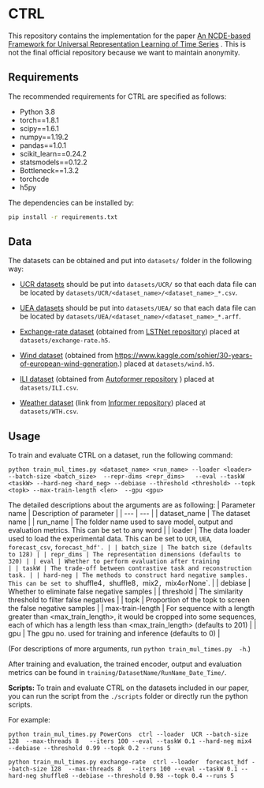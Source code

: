 # CTRL

This repository contains the implementation for the paper [An NCDE-based Framework for Universal Representation Learning of Time Series](https://openreview.net/forum?id=mDJ1XRwLU4B) . This is not the final official repository because we want to maintain anonymity.

## Requirements

The recommended requirements for CTRL are specified as follows:
* Python 3.8
* torch==1.8.1
* scipy==1.6.1
* numpy==1.19.2
* pandas==1.0.1
* scikit_learn==0.24.2
* statsmodels==0.12.2
* Bottleneck==1.3.2
* torchcde
* h5py

The dependencies can be installed by:
```bash
pip install -r requirements.txt
```

## Data

The datasets can be obtained and put into `datasets/` folder in the following way:

* [UCR datasets](https://www.cs.ucr.edu/~eamonn/time_series_data_2018) should be put into `datasets/UCR/` so that each data file can be located by `datasets/UCR/<dataset_name>/<dataset_name>_*.csv`.

* [UEA datasets](http://www.timeseriesclassification.com) should be put into `datasets/UEA/` so that each data file can be located by `datasets/UEA/<dataset_name>/<dataset_name>_*.arff`.

* [Exchange-rate dataset](https://drive.google.com/file/d/1pjgw4vJJffmhDGVzJmpBH5hbKTHBWaqB/view?usp=share_link) (obtained from [LSTNet repository](https://github.com/laiguokun/multivariate-time-series-data)) placed at `datasets/exchange-rate.h5`.

* [Wind dataset](https://drive.google.com/file/d/13L7K6Jkmf-u9--9lDkZQY0JTQIeL5Xqe/view?usp=share_link) (obtained from https://www.kaggle.com/sohier/30-years-of-european-wind-generation.) placed at `datasets/wind.h5`.

* [ILI dataset](https://drive.google.com/drive/folders/1DasX30lzEwcVXYaNeyMlQ0PSmCQSow5h?usp=share_link) (obtained from [Autoformer repository](https://github.com/thuml/Autoformer) ) placed at `datasets/ILI.csv`.

* [Weather dataset](https://drive.google.com/drive/folders/1ohGYWWohJlOlb2gsGTeEq3Wii2egnEPR) (link from [Informer repository](https://github.com/zhouhaoyi/Informer2020)) placed at `datasets/WTH.csv`.

  


## Usage

To train and evaluate CTRL on a dataset, run the following command:

```train & evaluate
python train_mul_times.py <dataset_name> <run_name> --loader <loader> --batch-size <batch_size>  --repr-dims <repr_dims>   --eval --taskW <taskW> --hard-neg <hard_neg> --debiase --threshold <threshold> --topk <topk> --max-train-length <len>  --gpu <gpu>
```
The detailed descriptions about the arguments are as following:
| Parameter name | Description of parameter |
| --- | --- |
| dataset_name | The dataset name |
| run_name | The folder name used to save model, output and evaluation metrics. This can be set to any word |
| loader | The data loader used to load the experimental data. This can be set to `UCR`, `UEA`, `forecast_csv`, `forecast_hdf'. |
| batch_size | The batch size (defaults to 128) |
| repr_dims | The representation dimensions (defaults to 320) |
| eval | Whether to perform evaluation after training                 |
| taskW | The trade-off between contrastive task and reconstruction task. |
| hard-neg | The methods to construct hard negative samples. This can be set to `shuffle4`, `shuffle8`, `mix2`, `mix4` or `None`. |
| debiase | Whether to eliminate false negative samples |
| threshold | The similarity threshold to filter false negatives |
| topk             | Proportion of the topk to screen the false negative samples  |
| max-train-length | For sequence with a length greater than <max_train_length>, it would be cropped into some sequences, each of which has a length less than <max_train_length> (defaults to 201) |
| gpu              | The gpu no. used for training and inference (defaults to 0)  |

(For descriptions of more arguments, run `python train_mul_times.py  -h`.)

After training and evaluation, the trained encoder, output and evaluation metrics can be found in `training/DatasetName/RunName_Date_Time/`. 

**Scripts:** To train and evaluate CTRL  on  the datasets included in our paper, you can run the script from the `./scripts` folder or  directly run the python scripts.

For example:

```
python train_mul_times.py PowerCons  ctrl --loader  UCR --batch-size 128  --max-threads 8   --iters 100 --eval --taskW 0.1 --hard-neg mix4 --debiase --threshold 0.99 --topk 0.2 --runs 5
```

```
python train_mul_times.py exchange-rate  ctrl --loader  forecast_hdf --batch-size 128  --max-threads 8   --iters 100 --eval --taskW 0.1 --hard-neg shuffle8 --debiase --threshold 0.98 --topk 0.4 --runs 5
```


